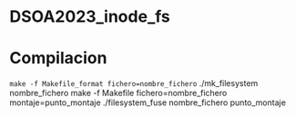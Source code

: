 # DSOA2023_inode_fs
# Compilacion
```make -f Makefile_format fichero=nombre_fichero```
./mk_filesystem nombre_fichero
make -f Makefile fichero=nombre_fichero montaje=punto_montaje
./filesystem_fuse nombre_fichero punto_montaje

